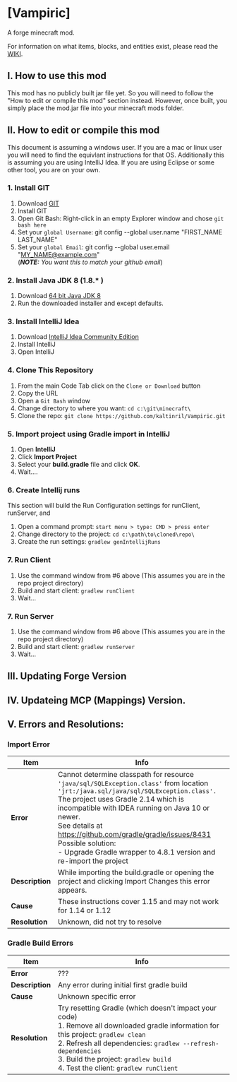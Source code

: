 # [Vampiric]

A forge minecraft mod.

For information on what items, blocks, and entities exist, please read the [WIKI](https://github.com/kaltinril/Vampiric/wiki).

## I. How to use this mod

This mod has no publicly built jar file yet.  So you will need to follow the "How to edit or compile this mod" section instead.  However, once built, you simply place the mod.jar file into your minecraft mods folder.

## II. How to edit or compile this mod

This document is assuming a windows user.  If you are a mac or linux user you will need to find the equivlant instructions for that OS.  Additionally this is assuming you are using IntelliJ Idea.  If you are using Eclipse or some other tool, you are on your own.

### 1. Install GIT

1. Download [GIT](https://git-scm.com/)
1. Install GIT
1. Open Git Bash: Right-click in an empty Explorer window and chose ```git bash here```
1. Set your ```global Username```: git config --global user.name "FIRST_NAME LAST_NAME"
1. Set your ```global Email```: git config --global user.email "MY_NAME@example.com" <br>
  (_**NOTE:** You want this to match your github email_)

### 2. Install Java JDK 8 (1.8.* )

1. Download [64 bit Java JDK 8](https://www.oracle.com/java/technologies/javase-jdk8-downloads.html)
1. Run the downloaded installer and except defaults.

### 3. Install IntelliJ Idea

1. Download [IntelliJ Idea Community Edition](https://www.jetbrains.com/idea/)
1. Install IntelliJ
1. Open IntelliJ

### 4. Clone This Repository

1. From the main Code Tab click on the ```Clone or Download``` button
1. Copy the URL
1. Open a ```Git Bash``` window
1. Change directory to where you want: ```cd c:\git\minecraft\```
1. Clone the repo: ```git clone https://github.com/kaltinril/Vampiric.git```

### 5. Import project using Gradle import in IntelliJ

1. Open **IntelliJ**
1. Click **Import Project**
1. Select your **build.gradle** file and click **OK**.
1. Wait.... 

### 6. Create Intellij runs
This section will build the Run Configuration settings for runClient, runServer, and 
1. Open a command prompt: ```start menu > type: CMD > press enter```
1. Change directory to the project: ```cd c:\path\to\cloned\repo\```
1. Create the run settings: ```gradlew genIntellijRuns```

### 7. Run Client

1. Use the command window from #6 above (This assumes you are in the repo project directory)
1. Build and start client: ```gradlew runClient```
1. Wait...

### 7. Run Server

1. Use the command window from #6 above (This assumes you are in the repo project directory)
1. Build and start client: ```gradlew runServer```
1. Wait...

## III. Updating Forge Version

## IV. Updateing MCP (Mappings) Version.

## V. Errors and Resolutions:

### Import Error

Item    | Info 
------- | -----
**Error** | Cannot determine classpath for resource `'java/sql/SQLException.class'` from location `'jrt:/java.sql/java/sql/SQLException.class'.`<br> The project uses Gradle 2.14 which is incompatible with IDEA running on Java 10 or newer. <br> See details at https://github.com/gradle/gradle/issues/8431 <br>Possible solution: <br> - Upgrade Gradle wrapper to 4.8.1 version and re-import the project
**Description** | While importing the build.gradle or opening the project and clicking Import Changes this error appears.
**Cause** | These instructions cover 1.15 and may not work for 1.14 or 1.12
**Resolution** | Unknown, did not try to resolve


### Gradle Build Errors

Item    | Info 
------- | -----
**Error** | ???
**Description** | Any error during initial first gradle build
**Cause** | Unknown specific error
**Resolution** | Try resetting Gradle (which doesn't impact your code)<br> 1. Remove all downloaded gradle information for this project: ```gradlew clean``` <br> 2. Refresh all dependencies: ```gradlew --refresh-dependencies```<br> 3. Build the project: ```gradlew build``` <br> 4. Test the client: ```gradlew runClient```
